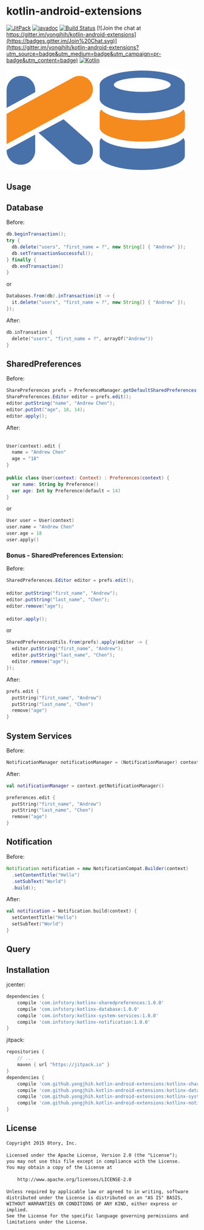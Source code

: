 # kotlin-android-extensions

<!--[![Android Arsenal](https://img.shields.io/badge/Android%20Arsenal-RxParse-brightgreen.svg?style=flat)](http://android-arsenal.com/details/1/1670)-->
<!--[![Download](https://api.bintray.com/packages/yongjhih/maven/kotlin-android-extensions/images/download.svg) ](https://bintray.com/yongjhih/maven/kotlin-android-extensions/_latestVersion)-->
[![JitPack](https://img.shields.io/github/tag/yongjhih/kotlin-android-extensions.svg?label=JitPack)](https://jitpack.io/#yongjhih/kotlin-android-extensions)
[![javadoc](https://img.shields.io/github/tag/yongjhih/kotlin-android-extensions.svg?label=javadoc)](https://jitpack.io/com/github/yongjhih/kotlin-android-extensions/-SNAPSHOT/javadoc/)
[![Build Status](https://travis-ci.org/yongjhih/kotlin-android-extensions.svg)](https://travis-ci.org/yongjhih/kotlin-android-extensions)
[![Join the chat at https://gitter.im/yongjhih/kotlin-android-extensions](https://badges.gitter.im/Join%20Chat.svg)](https://gitter.im/yongjhih/kotlin-android-extensions?utm_source=badge&utm_medium=badge&utm_campaign=pr-badge&utm_content=badge)
[![Kotlin](https://img.shields.io/maven-central/v/org.jetbrains.kotlin/kotlin-maven-plugin.svg?label=Kotlin)](http://search.maven.org/#search%7Cga%7C1%7Cg%3A%22org.jetbrains.kotlin%22)

![](art/kotlin-database.png)

## Usage

## Database

Before:

```java
db.beginTransaction();
try {
  db.delete("users", "first_name = ?", new String[] { "Andrew" });
  db.setTransactionSuccessful();
} finally {
  db.endTransaction()
}
```

or

```java
Databases.from(db).inTransaction(it -> {
  it.delete("users", "first_name = ?", new String[] { "Andrew" });
});
```

After:

```kotlin
db.inTransation {
  delete("users", "first_name = ?", arrayOf("Andrew"))
}
```

## SharedPreferences

Before:

```java
SharePreferences prefs = PreferenceManager.getDefaultSharedPreferences(context);
SharePreferences.Editor editor = prefs.edit();
editor.putString("name", "Andrew Chen");
editor.putInt("age", 18, 14);
editor.apply();
```

After:

```kotlin

User(context).edit {
  name = "Andrew Chen"
  age = "18"
}

public class User(context: Context) : Preferences(context) {
  var name: String by Preference()
  var age: Int by Preference(default = 14)
}
```

or

```kotlin
User user = User(context)
user.name = "Andrew Chen"
user.age = 18
user.apply()
```

### Bonus - SharedPreferences Extension:

Before:

```java
SharedPreferences.Editor editor = prefs.edit();

editor.putString("first_name", "Andrew");
editor.putString("last_name", "Chen");
editor.remove("age");

editor.apply();
```

or

```java
SharedPreferencesUtils.from(prefs).apply(editor -> {
  editor.putString("first_name", "Andrew");
  editor.putString("last_name", "Chen");
  editor.remove("age");
});
```

After:

```kotlin
prefs.edit {
  putString("first_name", "Andrew")
  putString("last_name", "Chen")
  remove("age")
}
```

## System Services

Before:

```java
NotificationManager notificationManager = (NotificationManager) context.getSystemService(Context.NOTIFICATION_SERVICE);
```

After:

```kotlin
val notificationManager = context.getNotificationManager()
```


```kotlin
preferences.edit {
  putString("first_name", "Andrew")
  putString("last_name", "Chen")
  remove("age")
}
```

## Notification

Before:

```java
Notification notification = new NotificationCompat.Builder(context)
  .setContentTitle("Hello")
  .setSubText("World")
  .build();
```

After:

```kotlin
val notification = Notification.build(context) {
  setContentTitle("Hello")
  setSubText("World")
}
```

## Query

## Installation

jcenter:

```gradle
dependencies {
    compile 'com.infstory:kotlinx-sharedpreferences:1.0.0'
    compile 'com.infstory:kotlinx-database:1.0.0'
    compile 'com.infstory:kotlinx-system-services:1.0.0'
    compile 'com.infstory:kotlinx-notification:1.0.0'
}
```

jitpack:

```gradle
repositories {
    // ...
    maven { url "https://jitpack.io" }
}
dependencies {
    compile 'com.github.yongjhih.kotlin-android-extensions:kotlinx-sharedpreferences:-SNAPSHOT'
    compile 'com.github.yongjhih.kotlin-android-extensions:kotlinx-database:-SNAPSHOT'
    compile 'com.github.yongjhih.kotlin-android-extensions:kotlinx-system-services:-SNAPSHOT'
    compile 'com.github.yongjhih.kotlin-android-extensions:kotlinx-notification:-SNAPSHOT'
}
```

## License

```
Copyright 2015 8tory, Inc.

Licensed under the Apache License, Version 2.0 (the "License");
you may not use this file except in compliance with the License.
You may obtain a copy of the License at

    http://www.apache.org/licenses/LICENSE-2.0

Unless required by applicable law or agreed to in writing, software
distributed under the License is distributed on an "AS IS" BASIS,
WITHOUT WARRANTIES OR CONDITIONS OF ANY KIND, either express or implied.
See the License for the specific language governing permissions and
limitations under the License.
```
